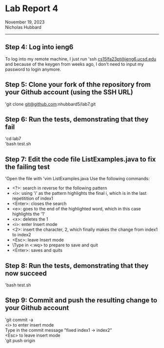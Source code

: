 # __Lab Report 4__  
November 19, 2023  
Nicholas Hubbard  

------------
## Step 4: Log into ieng6
To log into my remote machine, I just run 'ssh cs15lfa23pt@ieng6.ucsd.edu and because of the keygen from weeks ago, I don't need to input my password to login anymore.

## Step 5: Clone your fork of thhe repository from your Github account (using the SSH URL)
\'git clone git@github.com:nhubbard5/lab7.git

## Step 6: Run the tests, demonstrating that they fail
\'cd lab7  
\'bash test.sh  

## Step 7: Edit the code file ListExamples.java to fix the failing test
\'Open the file with \'vim ListExamples.java
Use the following commands:
- \<?>: search in reverse for the following pattern
- \<i>: using 'i' as the pattern highlights the final i, which is in the last repetitition of index1
- \<Enter>: closes the search
- \<e>: goes to the end of the highlighted word, which in this case highlights the '1'
- \<x>: deletes the 1
- \<i>: enter Insert mode
- \<2>: insert the character, 2, which finally makes the change from index1 to index2
- \<Esc>: leave Insert mode
- \Type in <:wq> to prepare to save and quit
- \<Enter>: saves and quits

## Step 8: Run the tests, demonstrating that they now succeed
\'bash test.sh

## Step 9: Commit and push the resulting change to your Github account
\'git commit -a  
\<i> to enter insert mode   
Type in the commit message "fixed index1 -> index2"  
\<Esc> to leave insert mode  
\'git push origin
